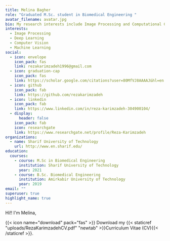 ```yaml
---
title: Melina Bagher
role: "Graduated M.Sc. student in Biomedical Engineering "
avatar_filename: avatar.jpg
bio: My research interests include Image Processing and Computational Genomics.
interests:
  - Image Processing
  - Deep Learning
  - Computer Vision
  - Machine Learning
social:
  - icon: envelope
    icon_pack: fas
    link: rezakarimzadeh1996@gmail.com
  - icon: graduation-cap
    icon_pack: fas
    link: https://scholar.google.com/citations?user=80MfVJ8AAAAJ&hl=en
  - icon: github
    icon_pack: fab
    link: https://github.com/rezakarimzadeh
  - icon: linkedin
    icon_pack: fab
    link: https://www.linkedin.com/in/reza-karimzadeh-304900104/
  - display:
      header: false
    icon_pack: fab
    icon: researchgate
    link: https://www.researchgate.net/profile/Reza-Karimzadeh
organizations:
  - name: Sharif University of Technology
    url: http://www.en.sharif.edu/
education:
  courses:
    - course: M.Sc in Biomedical Engineering
      institution: Sharif University of Technology
      year: 2021
    - course: B.Sc. Biomedical Engineering
      institution: Amirkabir University of Technology
      year: 2019
email: ""
superuser: true
highlight_name: true
---
```

H﻿i!! I'm Melina,



{{< icon name="download" pack="fas" >}} Download my {{< staticref  "uploads/RezaKarimzadehCV.pdf" "newtab" >}}Curriculum Vitae (CV){{< /staticref >}}.